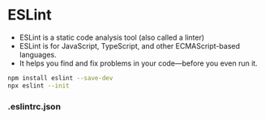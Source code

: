 
# ESLint

+ ESLint is a static code analysis tool (also called a linter)
+ ESLint is for JavaScript, TypeScript, and other ECMAScript-based languages.
+ It helps you find and fix problems in your code—before you even run it.

```bash
npm install eslint --save-dev
npx eslint --init
```




### .eslintrc.json

```js

```







